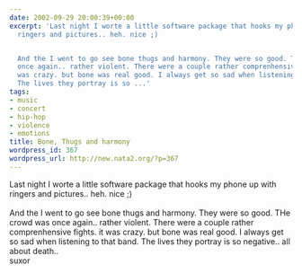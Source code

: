 ```yaml
---
date: 2002-09-29 20:00:39+00:00
excerpt: 'Last night I worte a little software package that hooks my phone up with
  ringers and pictures.. heh. nice ;)


  And the I went to go see bone thugs and harmony. They were so good. THe crowd was
  once again.. rather violent. There were a couple rather comprenhensive fights. it
  was crazy. but bone was real good. I always get so sad when listening to that band.
  The lives they portray is so ...'
tags:
- music
- concert
- hip-hop
- violence
- emotions
title: Bone, Thugs and harmony
wordpress_id: 367
wordpress_url: http://new.nata2.org/?p=367
---
```


Last night I worte a little software package that hooks my phone up with ringers and pictures.. heh. nice ;)
<br/><br/>
And the I went to go see bone thugs and harmony. They were so good. THe crowd was once again.. rather violent. There were a couple rather comprenhensive fights. it was crazy. but bone was real good. I always get so sad when listening to that band. The lives they portray is so negative.. all about death..<br/>suxor